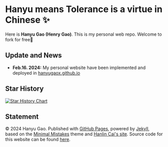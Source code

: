 # Hanyu means Tolerance is a virtue in Chinese ✨

Here is **Hanyu Gao (Henry Gao)**. This is my personal web repo. Welcome to fork for free🥰

## Update and News

- **Feb.16. 2024:** My personal website have been implemented and deployed in [hanyugaox.github.io](https://hanyugaox.github.io/)

## Star History

[![Star History Chart](https://api.star-history.com/svg?repos=HanyuGaoX/HanyuGaoX.github.io&type=Date)](https://star-history.com/#HanyuGaoX/HanyuGaoX.github.io&Date)

## Statement

© 2024 Hanyu Gao. Published with [GitHub Pages](https://pages.github.com/), powered by [Jekyll](https://jekyllrb.com/), based on the [Minimal Mistakes](https://mademistakes.com/) theme and [Hanlin Cai's site](https://github.com/GuangLun2000/GuangLun2000.github.io). Source code for this website can be found [here](https://github.com/HanyuGaoX/HanyuGaoX.github.io).
